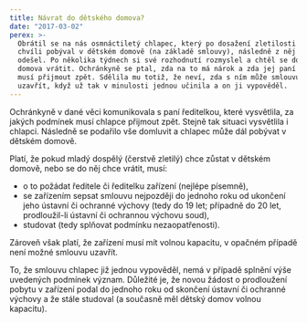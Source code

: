 ```yaml
---
title: Návrat do dětského domova?
date: "2017-03-02"
perex: >-
  Obrátil se na nás osmnáctiletý chlapec, který po dosažení zletilosti ještě
  chvíli pobýval v dětském domově (na základě smlouvy), následně z něj však
  odešel. Po několika týdnech si své rozhodnutí rozmyslel a chtěl se do dětského
  domova vrátit. Ochránkyně se ptal, zda na to má nárok a zda jej paní ředitelka
  musí přijmout zpět. Sdělila mu totiž, že neví, zda s ním může smlouvu znovu
  uzavřít, když už tak v minulosti jednou učinila a on ji vypověděl.
---
```


<p>Ochránkyně v dané věci komunikovala s paní ředitelkou, které vysvětlila, za jakých podmínek musí chlapce přijmout zpět. Stejně tak situaci vysvětlila i chlapci. Následně se podařilo vše domluvit a chlapec může dál pobývat v dětském domově.</p><p>Platí, že pokud mladý dospělý (čerstvě zletilý) chce zůstat v dětském domově, nebo se do něj chce vrátit, musí:</p><ul><li>o to požádat ředitele či ředitelku zařízení (nejlépe písemně),</li><li>se zařízením sepsat smlouvu nejpozději do jednoho roku od ukončení jeho ústavní či ochranné výchovy (tedy do 19 let; případně do 20 let, prodloužil-li ústavní či ochrannou výchovu soud),</li><li>studovat (tedy splňovat podmínku nezaopatřenosti).</li></ul><p>Zároveň však platí, že zařízení musí mít volnou kapacitu, v opačném případě není možné smlouvu uzavřít. </p><p>To, že smlouvu chlapec již jednou vypověděl, nemá v případě splnění výše uvedených podmínek význam. Důležité je, že novou žádost o prodloužení pobytu v zařízení podal do jednoho roku od skončení ústavní či ochranné výchovy a že stále studoval (a současně měl dětský domov volnou kapacitu). </p>
